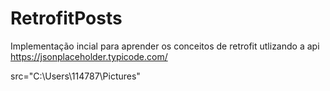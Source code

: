# RetrofitPosts
Implementação incial para aprender os conceitos de retrofit utlizando a api https://jsonplaceholder.typicode.com/

src="C:\Users\114787\Pictures"
